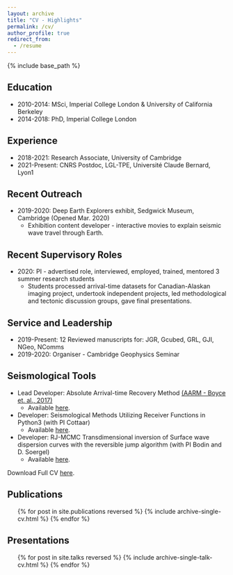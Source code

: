 ```yaml
---
layout: archive
title: "CV - Highlights"
permalink: /cv/
author_profile: true
redirect_from:
  - /resume
---
```


{% include base_path %}

## Education

* 2010-2014: MSci, Imperial College London & University of California Berkeley
* 2014-2018: PhD, Imperial College London

## Experience

* 2018-2021: Research Associate, University of Cambridge
* 2021-Present: CNRS Postdoc, LGL-TPE, Université Claude Bernard, Lyon1

## Recent Outreach
* 2019-2020: Deep Earth Explorers exhibit, Sedgwick Museum, Cambridge (Opened Mar. 2020)
  * Exhibition content developer - interactive movies to explain seismic wave travel through Earth.

## Recent Supervisory Roles
* 2020: PI - advertised role, interviewed, employed, trained, mentored 3 summer research students
  * Students processed arrival-time datasets for Canadian-Alaskan imaging project, undertook independent projects, led methodological and tectonic discussion groups, gave final presentations.

## Service and Leadership
* 2019-Present: 12 Reviewed manuscripts for: JGR, Gcubed, GRL, GJI, NGeo, NComms
* 2019-2020: Organiser - Cambridge Geophysics Seminar

## Seismological Tools
* Lead Developer: Absolute Arrival-time Recovery Method [(AARM - Boyce et. al., 2017)](https://alistairboyce11.github.io/portfolio/Boyce_2017_BSSA_paper/)
  * Available [here](https://github.com/alistairboyce11/AARM).
* Developer: Seismological Methods Utilizing Receiver Functions in Python3 (with PI Cottaar)
  * Available [here](https://doi.org/10.5281/zenodo.4337258).
* Developer: RJ-MCMC Transdimensional inversion of Surface wave dispersion curves with the reversible jump algorithm (with PI Bodin and D. Soergel)
  * Available [here](https://github.com/alistairboyce11/RJ_MCMC).

Download Full CV [here](/files/BOYCE_CV_240122.pdf).

<!-- * Summer 2015: Research Assistant
  * Github University
  * Duties included: Tagging issues
  * Supervisor: Professor Git

* Fall 2015: Research Assistant
  * Github University
  * Duties included: Merging pull requests
  * Supervisor: Professor Hub -->

<!--Skills
====== -->

## Publications

  <ul>{% for post in site.publications reversed %}
    {% include archive-single-cv.html %}
  {% endfor %}</ul>
  
## Presentations

  <ul>{% for post in site.talks reversed %}
    {% include archive-single-talk-cv.html %}
  {% endfor %}</ul>
  
<!-- Teaching
======
  <ul>{% for post in site.teaching %}
    {% include archive-single-cv.html %}
  {% endfor %}</ul>
   -->
